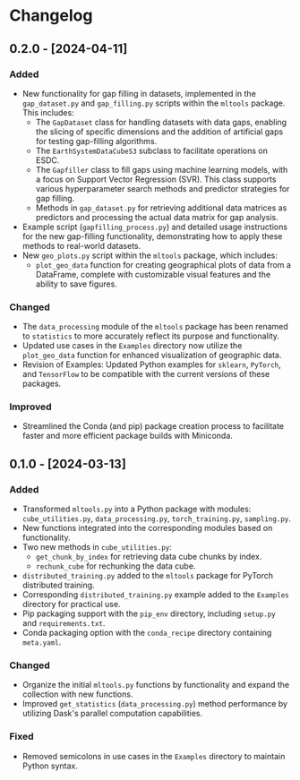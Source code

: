 # Changelog

## 0.2.0 - [2024-04-11]
### Added
- New functionality for gap filling in datasets, implemented in the `gap_dataset.py` and `gap_filling.py` scripts within the `mltools` package. This includes:
    - The `GapDataset` class for handling datasets with data gaps, enabling the slicing of specific dimensions and the addition of artificial gaps for testing gap-filling algorithms.
    - The `EarthSystemDataCubeS3` subclass to facilitate operations on ESDC.
    - The `Gapfiller` class to fill gaps using machine learning models, with a focus on Support Vector Regression (SVR). This class supports various hyperparameter search methods and predictor strategies for gap filling.
    - Methods in `gap_dataset.py` for retrieving additional data matrices as predictors and processing the actual data matrix for gap analysis.
- Example script (`gapfilling_process.py`) and detailed usage instructions for the new gap-filling functionality, demonstrating how to apply these methods to real-world datasets.
- New `geo_plots.py` script within the `mltools` package, which includes:
    - `plot_geo_data` function for creating geographical plots of data from a DataFrame, complete with customizable visual features and the ability to save figures.

### Changed
- The `data_processing` module of the `mltools` package has been renamed to `statistics` to more accurately reflect its purpose and functionality.
- Updated use cases in the `Examples` directory now utilize the `plot_geo_data` function for enhanced visualization of geographic data.
- Revision of Examples: Updated Python examples for `sklearn`, `PyTorch`, and `TensorFlow` to be compatible with the current versions of these packages.

### Improved
- Streamlined the Conda (and pip) package creation process to facilitate faster and more efficient package builds with Miniconda.

## 0.1.0 - [2024-03-13]

### Added
- Transformed `mltools.py` into a Python package with modules: `cube_utilities.py`, `data_processing.py`, `torch_training.py`, `sampling.py`.
- New functions integrated into the corresponding modules based on functionality.
- Two new methods in `cube_utilities.py`:
  - `get_chunk_by_index` for retrieving data cube chunks by index.
  - `rechunk_cube` for rechunking the data cube.
- `distributed_training.py` added to the `mltools` package for PyTorch distributed training.
- Corresponding `distributed_training.py` example added to the `Examples` directory for practical use.
- Pip packaging support with the `pip_env` directory, including `setup.py` and `requirements.txt`.
- Conda packaging option with the `conda_recipe` directory containing `meta.yaml`.

### Changed
- Organize the initial `mltools.py` functions by functionality and expand the collection with new functions.
- Improved `get_statistics` (`data_processing.py`) method performance by utilizing Dask's parallel computation capabilities.

### Fixed
- Removed semicolons in use cases in the `Examples` directory to maintain Python syntax.
